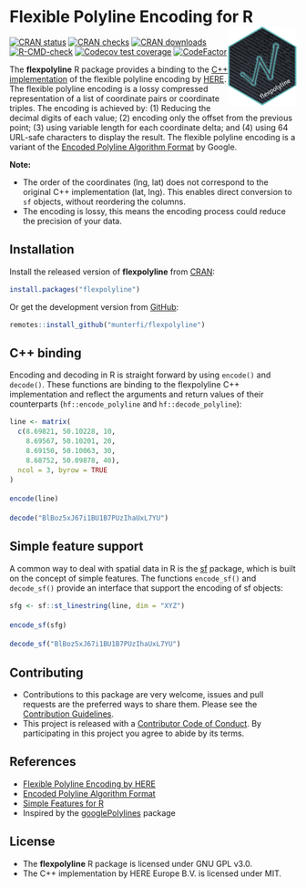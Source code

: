 # Flexible Polyline Encoding for R <img src="man/figures/logo.png" align="right" alt="" width="120" />

<!-- badges: start -->

[![CRAN status](https://www.r-pkg.org/badges/version/flexpolyline)](https://CRAN.R-project.org/package=flexpolyline)
[![CRAN checks](https://badges.cranchecks.info/worst/flexpolyline.svg)](https://cran.r-project.org/web/checks/check_results_flexpolyline.html)
[![CRAN downloads](https://cranlogs.r-pkg.org/badges/last-month/flexpolyline?color=brightgreen)](https://CRAN.R-project.org/package=flexpolyline)
[![R-CMD-check](https://github.com/munterfi/flexpolyline/actions/workflows/check-standard.yaml/badge.svg)](https://github.com/munterfi/flexpolyline/actions/workflows/check-standard.yaml)
[![Codecov test coverage](https://codecov.io/gh/munterfi/flexpolyline/branch/master/graph/badge.svg)](https://app.codecov.io/gh/munterfi/flexpolyline?branch=master)
[![CodeFactor](https://www.codefactor.io/repository/github/munterfi/flexpolyline/badge)](https://www.codefactor.io/repository/github/munterfi/flexpolyline)

<!-- badges: end -->

The **flexpolyline** R package provides a binding to the
[C++ implementation](https://github.com/heremaps/flexible-polyline/tree/master/cpp) of the
flexible polyline encoding by [HERE](https://github.com/heremaps/flexible-polyline).
The flexible polyline encoding is a lossy compressed representation of a list of
coordinate pairs or coordinate triples. The encoding is achieved by:
(1) Reducing the decimal digits of each value;
(2) encoding only the offset from the previous point;
(3) using variable length for each coordinate delta; and
(4) using 64 URL-safe characters to display the result.
The flexible polyline encoding is a variant of the [Encoded Polyline Algorithm Format](https://developers.google.com/maps/documentation/utilities/polylinealgorithm) by Google.

**Note:**

- The order of the coordinates (lng, lat) does not correspond to the original C++ implementation (lat, lng). This enables direct conversion to `sf` objects, without reordering the columns.
- The encoding is lossy, this means the encoding process could reduce the precision of your data.

## Installation

Install the released version of **flexpolyline** from [CRAN](https://CRAN.R-project.org/package=flexpolyline):

```r
install.packages("flexpolyline")
```

Or get the development version from [GitHub](https://github.com/munterfi/flexpolyline):

```r
remotes::install_github("munterfi/flexpolyline")
```

## C++ binding

Encoding and decoding in R is straight forward by using `encode()` and `decode()`.
These functions are binding to the flexpolyline C++ implementation and reflect the arguments and return values of their counterparts (`hf::encode_polyline` and `hf::decode_polyline`):

```r
line <- matrix(
  c(8.69821, 50.10228, 10,
    8.69567, 50.10201, 20,
    8.69150, 50.10063, 30,
    8.68752, 50.09878, 40),
  ncol = 3, byrow = TRUE
)

encode(line)

decode("BlBoz5xJ67i1BU1B7PUzIhaUxL7YU")
```

## Simple feature support

A common way to deal with spatial data in R is the
[sf](https://CRAN.R-project.org/package=sf) package, which is
built on the concept of simple features. The functions `encode_sf()` and
`decode_sf()` provide an interface that support the encoding of sf objects:

```r
sfg <- sf::st_linestring(line, dim = "XYZ")

encode_sf(sfg)

decode_sf("BlBoz5xJ67i1BU1B7PUzIhaUxL7YU")
```

## Contributing

- Contributions to this package are very welcome, issues and pull requests are the preferred ways to share them. Please see the [Contribution Guidelines](https://github.com/munterfi/flexpolyline/blob/master/.github/CONTRIBUTING.md).
- This project is released with a [Contributor Code of Conduct](https://github.com/munterfi/flexpolyline/blob/master/.github/CODE_OF_CONDUCT.md). By participating in this project you agree to abide by its terms.

## References

- [Flexible Polyline Encoding by HERE](https://github.com/heremaps/flexible-polyline)
- [Encoded Polyline Algorithm Format](https://developers.google.com/maps/documentation/utilities/polylinealgorithm)
- [Simple Features for R](https://CRAN.R-project.org/package=sf)
- Inspired by the [googlePolylines](https://github.com/SymbolixAU/googlePolylines) package

## License

- The **flexpolyline** R package is licensed under GNU GPL v3.0.
- The C++ implementation by HERE Europe B.V. is licensed under MIT.
